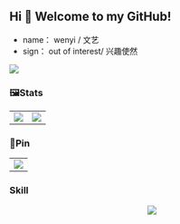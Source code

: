 ## Hi 👋 Welcome to my GitHub!

* name： wenyi / 文艺
* sign： out of interest/ 兴趣使然

![](https://komarev.com/ghpvc/?username=wenyi401)

### 🖼️Stats

<table align="center">
    <tr>
        <td align="center">
          <picture>
            <img src="https://github-readme-stats.vercel.app/api?hide_border=true&locale=cn&username=hdshare&show_icons=true&include_all_commits=true">
          </picture>
        </td>
        <td align="center">
          <picture>
            <img src="https://github-readme-stats.vercel.app/api/top-langs/?hide_border=true&locale=cn&username=wenyi401&layout=compact&langs_count=12">
          </picture>
        </td>
    </tr>
</table>

### 📒Pin

<table align="center">
    <tr>
        <td align="center">
          <picture>
            <a href="https://github.com/wenyi401/IsleNotify">
                <img src="https://github-readme-stats.vercel.app/api/pin/?hide_border=true&username=wenyi401&repo=IsleNotify&show_owner=true">
            </a>
          </picture>
        </td>
    </tr>
</table>

### Skill

<p align="center">
    <picture>
        <img src="https://skillicons.dev/icons?i=java,kotlin,python,androidstudio,idea,pycharm,vscode&theme=light" />
    </picture>
</p>